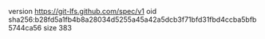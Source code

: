 version https://git-lfs.github.com/spec/v1
oid sha256:b28fd5a1fb4b8a28034d5255a45a42a5dcb3f71bfd31fbd4ccba5bfb5744ca56
size 383
